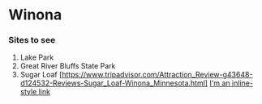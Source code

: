 # **Winona**

### Sites to see

1. Lake Park
2. Great River Bluffs State Park
3. Sugar Loaf [https://www.tripadvisor.com/Attraction_Review-g43648-d124532-Reviews-Sugar_Loaf-Winona_Minnesota.html]
[I'm an inline-style link](https://www.google.com)

